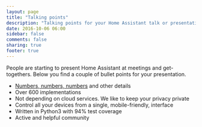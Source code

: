```yaml
---
layout: page
title: "Talking points"
description: "Talking points for your Home Assistant talk or presentation."
date: 2016-10-06 06:00
sidebar: false
comments: false
sharing: true
footer: true
---
```


People are starting to present Home Assistant at meetings and get-togethers. Below you find a couple of bullet points for your presentation.

- [Numbers, numbers, numbers](/help/trivia/) and other details
- Over 600 implementations
- Not depending on cloud services. We like to keep your privacy private
- Control all your devices from a single, mobile-friendly, interface
- Written in Python3 with 94% test coverage
- Active and helpful community


